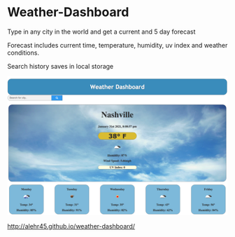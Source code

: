 # Weather-Dashboard


Type in any city in the world and get a current and 5 day forecast



Forecast includes current time, temperature, humidity, uv index and weather conditions.



Search history saves in local storage






![Alt text](/screenshot.png?raw=true "Optional Title")

http://alehr45.github.io/weather-dashboard/
